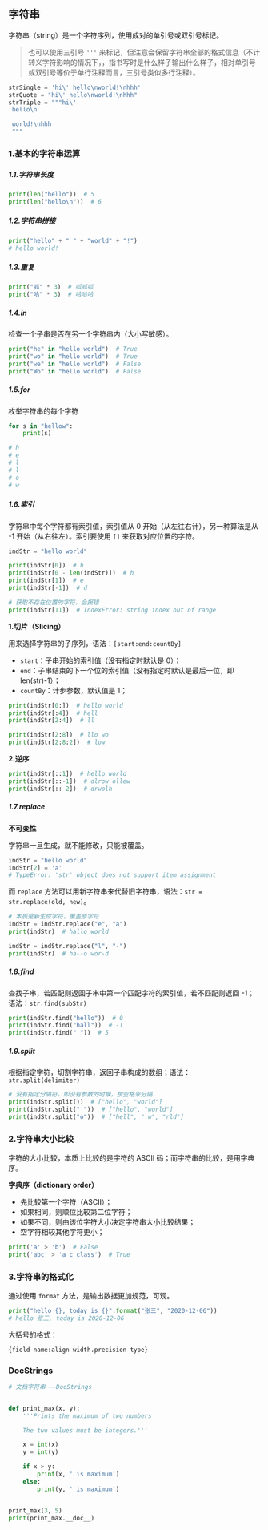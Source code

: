## 字符串

字符串（string）是一个字符序列，使用成对的单引号或双引号标记。

> 也可以使用三引号 `'''` 来标记，但注意会保留字符串全部的格式信息（不计转义字符影响的情况下，，指书写时是什么样子输出什么样子，相对单引号或双引号等价于单行注释而言，三引号类似多行注释）。

```python
strSingle = 'hi\' hello\nworld!\nhhh'
strQuote = "hi\' hello\nworld!\nhhh"
strTriple = """hi\'
 hello\n

 world!\nhhh
 """
```

### 1.基本的字符串运算

##### 1.1.字符串长度

```python
print(len("hello"))  # 5
print(len("hello\n"))  # 6
```

##### 1.2.字符串拼接

```python
print("hello" + " " + "world" + "!")
# hello world!
```

##### 1.3.重复

```python
print("呱" * 3)  # 呱呱呱
print("哈" * 3)  # 哈哈哈
```

##### 1.4.in

检查一个子串是否在另一个字符串内（大小写敏感）。

```python
print("he" in "hello world")  # True
print("wo" in "hello world")  # True
print("we" in "hello world")  # False
print("Wo" in "hello world")  # False
```

##### 1.5.for

枚举字符串的每个字符

```python
for s in "hellow":
    print(s)

# h
# e
# l
# l
# o
# w
```

##### 1.6.索引

字符串中每个字符都有索引值，索引值从 0 开始（从左往右计），另一种算法是从 -1 开始（从右往左）。索引要使用 `[]` 来获取对应位置的字符。

```python
indStr = "hello world"

print(indStr[0])  # h
print(indStr[0 - len(indStr)])  # h
print(indStr[1])  # e
print(indStr[-1])  # d

# 获取不存在位置的字符，会报错
print(indStr[11])  # IndexError: string index out of range
```

**1.切片（Slicing）**

用来选择字符串的子序列，语法：`[start:end:countBy]`

- `start`：子串开始的索引值（没有指定时默认是 0）；
- `end`：子串结束的下一个位的索引值（没有指定时默认是最后一位，即 len(str)-1）；
- `countBy`：计步参数，默认值是 1；

```python
print(indStr[0:])  # hello world
print(indStr[:4])  # hell
print(indStr[2:4])  # ll

print(indStr[2:8])  # llo wo
print(indStr[2:8:2])  # low
```

**2.逆序**

```python
print(indStr[::1])  # hello world
print(indStr[::-1])  # dlrow ollew
print(indStr[::-2])  # drwolh
```

##### 1.7.replace

**不可变性**

字符串一旦生成，就不能修改，只能被覆盖。

```python
indStr = "hello world"
indStr[2] = 'a'
# TypeError: 'str' object does not support item assignment
```

而 `replace` 方法可以用新字符串来代替旧字符串，语法：`str = str.replace(old, new)`。

```python
# 本质是新生成字符，覆盖原字符
indStr = indStr.replace("e", "a")
print(indStr)  # hallo world

indStr = indStr.replace("l", "-")
print(indStr)  # ha--o wor-d
```

##### 1.8.find

查找子串，若匹配则返回子串中第一个匹配字符的索引值，若不匹配则返回 -1；语法：`str.find(subStr)`

```python
print(indStr.find("hello"))  # 0
print(indStr.find("hall"))  # -1
print(indStr.find(" "))  # 5
```

##### 1.9.split

根据指定字符，切割字符串，返回子串构成的数组；语法：`str.split(delimiter)`

```python
# 没有指定分隔符，即没有参数的时候，按空格来分隔
print(indStr.split())  # ["hello", "world"]
print(indStr.split(" "))  # ["hello", "world"]
print(indStr.split("o"))  # ["hell", " w", "rld"]
```

### 2.字符串大小比较

字符的大小比较，本质上比较的是字符的 ASCII 码；而字符串的比较，是用字典序。

**字典序（dictionary order）**

- 先比较第一个字符（ASCII）；
- 如果相同，则顺位比较第二位字符；
- 如果不同，则由该位字符大小决定字符串大小比较结果；
- 空字符相较其他字符更小；

```python
print('a' > 'b')  # False
print('abc' > 'a c_class')  # True
```

### 3.字符串的格式化

通过使用 `format` 方法，是输出数据更加规范，可观。

```python
print("hello {}, today is {}".format("张三", "2020-12-06"))
# hello 张三, today is 2020-12-06
```

大括号的格式：

```md
{field name:align width.precision type}
```

### DocStrings

```python
# 文档字符串 ——DocStrings


def print_max(x, y):
    '''Prints the maximum of two numbers

    The two values must be integers.'''

    x = int(x)
    y = int(y)

    if x > y:
        print(x, ' is maximum')
    else:
        print(y, ' is maximum')


print_max(3, 5)
print(print_max.__doc__)
```